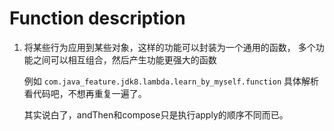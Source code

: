 # Function description

1. 将某些行为应用到某些对象，这样的功能可以封装为一个通用的函数，
    多个功能之间可以相互组合，然后产生功能更强大的函数
    
    例如 `com.java_feature.jdk8.lambda.learn_by_myself.function`
    具体解析看代码吧，不想再重复一遍了。
    
    其实说白了，andThen和compose只是执行apply的顺序不同而已。